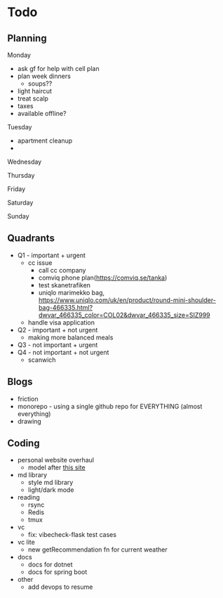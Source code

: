 # Todo

## Planning

Monday

- ask gf for help with cell plan
- plan week dinners
  - soups??
- light haircut
- treat scalp
- taxes
- available offline?

Tuesday

- apartment cleanup
-

Wednesday

Thursday

Friday

Saturday

Sunday

## Quadrants

- Q1 - important + urgent
  - cc issue
    - call cc company
    - comviq phone plan(https://comviq.se/tanka)
    - test skanetrafiken
    - uniqlo marimekko bag, https://www.uniqlo.com/uk/en/product/round-mini-shoulder-bag-466335.html?dwvar_466335_color=COL02&dwvar_466335_size=SIZ999
  - handle visa application
- Q2 - important + not urgent
  - making more balanced meals
- Q3 - not important + urgent
- Q4 - not important + not urgent
  - scanwich

## Blogs

- friction
- monorepo - using a single github repo for EVERYTHING (almost everything)
- drawing

## Coding

- personal website overhaul
  - model after [this site](https://danielms.site/)
- md library
  - style md library
  - light/dark mode
- reading
  - rsync
  - Redis
  - tmux
- vc
  - fix: vibecheck-flask test cases
- vc lite
  - new getRecommendation fn for current weather
- docs
  - docs for dotnet
  - docs for spring boot
- other
  - add devops to resume
